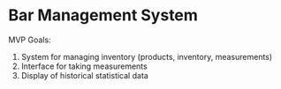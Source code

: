 # Bar Management System

MVP Goals:
1. System for managing inventory (products, inventory, measurements)
2. Interface for taking measurements
3. Display of historical statistical data